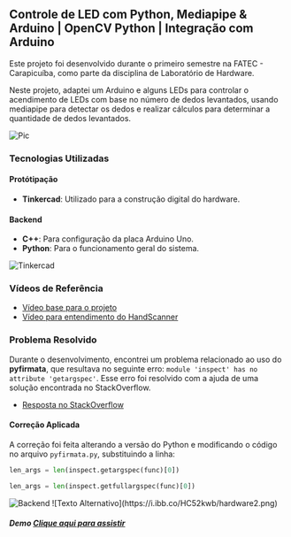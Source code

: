 ## Controle de LED com Python, Mediapipe & Arduino | OpenCV Python | Integração com Arduino

Este projeto foi desenvolvido durante o primeiro semestre na FATEC - Carapicuíba, como parte da disciplina de Laboratório de Hardware.

Neste projeto, adaptei um Arduino e alguns LEDs para controlar o acendimento de LEDs com base no número de dedos levantados, usando mediapipe para detectar os dedos e realizar cálculos para determinar a quantidade de dedos levantados.

<img src="https://i.ibb.co/qR4FzMw/hardware4.jpg" alt="Pic">

### Tecnologias Utilizadas

#### Protótipação
- **Tinkercad**: Utilizado para a construção digital do hardware.

#### Backend
- **C++**: Para configuração da placa Arduino Uno.
- **Python**: Para o funcionamento geral do sistema.

<img src="https://i.ibb.co/F72Zd2B/hardware1.png" alt="Tinkercad">

### Vídeos de Referência

- [Vídeo base para o projeto](https://www.youtube.com/watch?v=hKbtfto9trw&t=11s)
- [Vídeo para entendimento do HandScanner](https://www.youtube.com/watch?v=RbqGPFrWZC8)

### Problema Resolvido

Durante o desenvolvimento, encontrei um problema relacionado ao uso do **pyfirmata**, que resultava no seguinte erro: `module 'inspect' has no attribute 'getargspec'`. Esse erro foi resolvido com a ajuda de uma solução encontrada no StackOverflow.

- [Resposta no StackOverflow](https://stackoverflow.com/questions/74585622/pyfirmata-gives-error-module-inspect-has-no-attribute-getargspec)

#### Correção Aplicada


A correção foi feita alterando a versão do Python e modificando o código no arquivo `pyfirmata.py`, substituindo a linha:

```python
len_args = len(inspect.getargspec(func)[0])

len_args = len(inspect.getfullargspec(func)[0])

```
<img src="https://i.ibb.co/HC52kwb/hardware2.png" alt="Backend">
![Texto Alternativo](https://i.ibb.co/HC52kwb/hardware2.png) 

##### Demo [Clique aqui para assistir](https://i.imgur.com/nqTiED8.mp4)

